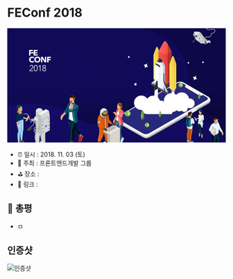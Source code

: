 # FEConf 2018

![FEConf 2018](image.jpg)

- ⏰ 일시 : 2018. 11. 03 (토)
- 💁 주최 : 프론트엔드개발 그룹
- ⛳ 장소 : 
- 🔗 링크 : 

## 👏 총평 

- ㅁ

## 인증샷

![인증샷](self.png)

